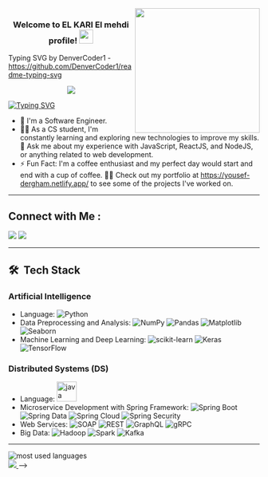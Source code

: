 
<img width="250" align="right" src="https://c.tenor.com/_DOBjnGspYAAAAAM/code-coding.gif">

<h3 align="center">
  Welcome to EL KARI El mehdi profile!
  <img src="https://media.giphy.com/media/hvRJCLFzcasrR4ia7z/giphy.gif" width="28">
</h3>

Typing SVG by DenverCoder1 - https://github.com/DenverCoder1/readme-typing-svg 
<p align="center">
  <a href="https://github.com/DenverCoder1/readme-typing-svg"><img src="https://readme-typing-svg.herokuapp.com/?lines=Full-stack%20web%20developer;Always%20learning%20new%20things&font=Fira%20Code&center=true&width=440&height=45&color=f75c7e&vCenter=true&size=22"></a>
</p> 

<a href="https://git.io/typing-svg"><img src="https://readme-typing-svg.herokuapp.com?font=Fira+Code&pause=1000&color=27A0F7&random=false&width=435&lines=I'm+an+AI+and+DS+Student" alt="Typing SVG" /></a>

- 🏢 I'm a Software Engineer.
- 👨‍💻 As a CS student, I'm constantly learning and exploring new technologies to improve my skills.
💬 Ask me about my experience with JavaScript, ReactJS, and NodeJS, or anything related to web development.
- ⚡ Fun Fact: I'm a coffee enthusiast and my perfect day would start and end with a cup of coffee.
 👨‍💻 Check out my portfolio at https://yousef-dergham.netlify.app/ to see some of the projects I've worked on.

<hr>

## Connect with Me :

<a href="https://www.linkedin.com/in/mehdi-kari/" target="_blank"><img src="https://img.shields.io/badge/-El mehdi%20El kari-0077B5?style=for-the-badge&logo=Linkedin&logoColor=white"/></a>
<a href="https://t.me/elmehdielkari" target="_blank"><img src="https://img.shields.io/badge/-El mehdi%20El kari-0077B5?style=for-the-badge&logo=Telegram&logoColor=white"/></a>

<hr>

## 🛠 &nbsp;Tech Stack

### Artificial Intelligence

- Language: ![Python](https://img.icons8.com/color/48/000000/python.png)
- Data Preprocessing and Analysis: ![NumPy](https://img.icons8.com/color/48/000000/numpy.png) ![Pandas](https://img.icons8.com/color/48/000000/pandas.png) ![Matplotlib](https://img.icons8.com/color/48/000000/matplotlib.png) ![Seaborn](https://img.icons8.com/color/48/000000/seaborn.png)
- Machine Learning and Deep Learning: ![scikit-learn](https://img.icons8.com/color/48/000000/scikit-learn.png) ![Keras](https://img.icons8.com/color/48/000000/keras.png) ![TensorFlow](https://img.icons8.com/color/48/000000/tensorflow.png)

### Distributed Systems (DS)

- Language: <a> <img src="https://raw.githubusercontent.com/devicons/devicon/master/icons/java/java original.svg" alt="java" width="40" height="40"/></a>
- Microservice Development with Spring Framework: ![Spring Boot](https://img.icons8.com/color/48/000000/spring-logo.png) ![Spring Data](https://pbs.twimg.com/profile_images/1235945452304031744/w55Uc_O9_400x400.png) ![Spring Cloud](https://img.icons8.com/color/48/000000/spring-cloud.png) ![Spring Security](https://img.icons8.com/color/48/000000/spring-security.png)
- Web Services: ![SOAP](https://img.icons8.com/color/48/000000/soap.png) ![REST](https://img.icons8.com/color/48/000000/rest-api.png) ![GraphQL](https://img.icons8.com/color/48/000000/graphql.png) ![gRPC](https://img.icons8.com/color/48/000000/grpc.png)
- Big Data: ![Hadoop](https://img.icons8.com/color/48/000000/hadoop.png) ![Spark](https://img.icons8.com/color/48/000000/spark.png) ![Kafka](https://img.icons8.com/color/48/000000/apache-kafka.png)


<hr>




<img align="left" src="https://github-readme-stats.vercel.app/api/top-langs?username=elmehdi-elkari&show_icons=true&locale=en&layout=compact&theme=radical" alt="most used languages" />
<br>
<a href="https://komarev.com/ghpvc/?username=elmehdi-elkari&style=for-the-badge">
    <img src="https://komarev.com/ghpvc/?username=elmehdi-elkari&style=for-the-badge">
</a>
-->
